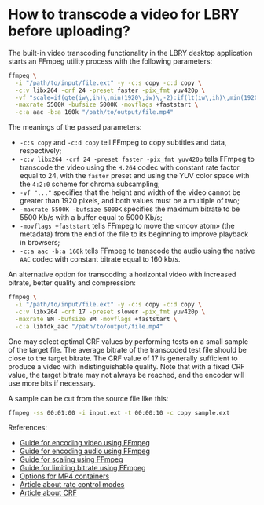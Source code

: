 # How to transcode a video for LBRY before uploading?

The built-in video transcoding functionality in the LBRY desktop application starts an
FFmpeg utility process with the following parameters:

```bash
ffmpeg \
  -i "/path/to/input/file.ext" -y -c:s copy -c:d copy \
  -c:v libx264 -crf 24 -preset faster -pix_fmt yuv420p \
  -vf "scale=if(gte(iw\,ih)\,min(1920\,iw)\,-2):if(lt(iw\,ih)\,min(1920\,ih)\,-2)" \
  -maxrate 5500K -bufsize 5000K -movflags +faststart \
  -c:a aac -b:a 160k "/path/to/output/file.mp4"
```

The meanings of the passed parameters:

- `-c:s copy` and `-c:d copy` tell FFmpeg to copy subtitles and data,
  respectively;
- `-c:v libx264 -crf 24 -preset faster -pix_fmt yuv420p` tells FFmpeg to
  transcode the video using the `H.264` codec with constant rate factor equal to 24, with
  the `faster` preset and using the YUV color space with the `4:2:0` scheme for chroma
  subsampling;
- `-vf "..."` specifies that the height and width of the video cannot be greater than
  1920 pixels, and both values must be a multiple of two;
- `-maxrate 5500K -bufsize 5000K` specifies the maximum bitrate to be 5500 Kb/s
  with a buffer equal to 5000 Kb/s;
- `-movflags +faststart` tells FFmpeg to move the «moov atom» (the metadata)
  from the end of the file to its beginning to improve playback in browsers;
- `-c:a aac -b:a 160k` tells FFmpeg to transcode the audio using the native `AAC` codec with
  constant bitrate equal to 160 kb/s.

An alternative option for transcoding a horizontal video with increased bitrate, better
quality and compression:

```bash
ffmpeg \
  -i "/path/to/input/file.ext" -y -c:s copy -c:d copy \
  -c:v libx264 -crf 17 -preset slower -pix_fmt yuv420p \
  -maxrate 8M -bufsize 8M -movflags +faststart \
  -c:a libfdk_aac "/path/to/output/file.mp4"
```

One may select optimal CRF values by performing tests on a small sample of the
target file. The average bitrate of the transcoded test file should be close to
the target bitrate. The CRF value of 17 is generally sufficient to produce a
video with indistinguishable quality. Note that with a fixed CRF value, the
target bitrate may not always be reached, and the encoder will use more bits
if necessary.

A sample can be cut from the source file like this:

```bash
ffmpeg -ss 00:01:00 -i input.ext -t 00:00:10 -c copy sample.ext
```

References:

- [Guide for encoding video using FFmpeg](https://trac.ffmpeg.org/wiki/Encode/H.264)
- [Guide for encoding audio using FFmpeg](https://trac.ffmpeg.org/wiki/Encode/AAC)
- [Guide for scaling using FFmpeg](https://trac.ffmpeg.org/wiki/Scaling)
- [Guide for limiting bitrate using FFmpeg](https://trac.ffmpeg.org/wiki/Limiting%20the%20output%20bitrate)
- [Options for MP4 containers](https://ffmpeg.org/ffmpeg-formats.html#Options-9)
- [Article about rate control modes](https://slhck.info/articles/rate-control)
- [Article about CRF](https://slhck.info/articles/crf)
